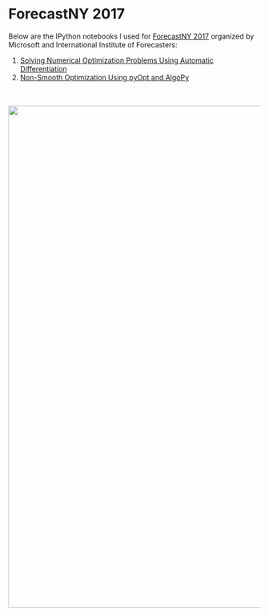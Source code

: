 # ForecastNY 2017
Below are the IPython notebooks I used for [ForecastNY 2017](http://www.forecastny.com) organized by Microsoft and International Institute of Forecasters:
1. [Solving Numerical Optimization Problems Using Automatic Differentiation](https://nbviewer.jupyter.org/github/nicholashub/ForecastNY-2017/blob/master/Solving%20Numerical%20Optimization%20Problems%20Using%20Automatic%20Differentiation.ipynb)
2. [Non-Smooth Optimization Using pyOpt and AlgoPy](https://nbviewer.jupyter.org/github/nicholashub/ForecastNY-2017/blob/master/Non-Smooth%20Optimization%20Using%20pyOpt%20and%20AlgoPy.ipynb)
<br><br><br>
<div align="center">
  <img src="https://github.com/nicholashub/ForecastNY-2017/blob/master/Images/ForecastNY%20Photo.jpg" width="1000"><br><br>
</div>
